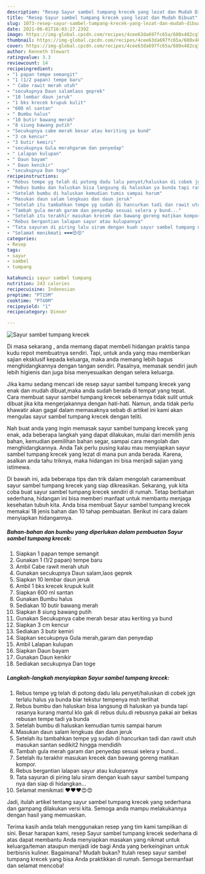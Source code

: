 ```yaml
---
description: "Resep Sayur sambel tumpang krecek yang lezat dan Mudah Dibuat"
title: "Resep Sayur sambel tumpang krecek yang lezat dan Mudah Dibuat"
slug: 1073-resep-sayur-sambel-tumpang-krecek-yang-lezat-dan-mudah-dibuat
date: 2021-06-01T16:03:27.239Z
image: https://img-global.cpcdn.com/recipes/4cee63da697fc65a/680x482cq70/sayur-sambel-tumpang-krecek-foto-resep-utama.jpg
thumbnail: https://img-global.cpcdn.com/recipes/4cee63da697fc65a/680x482cq70/sayur-sambel-tumpang-krecek-foto-resep-utama.jpg
cover: https://img-global.cpcdn.com/recipes/4cee63da697fc65a/680x482cq70/sayur-sambel-tumpang-krecek-foto-resep-utama.jpg
author: Kenneth Stewart
ratingvalue: 3.3
reviewcount: 14
recipeingredient:
- "1 papan tempe semangit"
- "1 (1/2 papan) tempe baru"
- " Cabe rawit merah utuh"
- "secukupnya Daun salamlaos geprek"
- "10 lembar daun jeruk"
- "1 bks krecek krupuk kulit"
- "600 ml santan"
- " Bumbu halus"
- "10 butir bawang merah"
- "8 siung bawang putih"
- "Secukupnya cabe merah besar atau keriting ya bund"
- "3 cm kencur"
- "3 butir kemiri"
- "secukupnya Gula merahgaram dan penyedap"
- " Lalapan kulupan"
- " Daun bayam"
- " Daun kenikir"
- "secukupnya Dan toge"
recipeinstructions:
- "Rebus tempe yg telah di potong dadu lalu penyet/haluskan di cobek jgn terlalu halus ya bunda biar tekstur tempenya msh terlihat"
- "Rebus bumbu dan haluskan bisa langsung di haluskan ya bunda tapi rasanya kurang mantul klo gak di rebus dulu.di rebusnya pakai air bekas rebusan tempe tadi ya bunda"
- "Setelah bumbu di haluskan kemudian tumis sampai harum"
- "Masukan daun salam lengkuas dan daun jeruk"
- "Setelah itu tambahkan tempe yg sudah di hancurkan tadi dan rawit utuh masukan santan sedikit2 hingga mendidih"
- "Tambah gula merah garam dan penyedap sesuai selera y bund..."
- "Setelah itu terakhir masukan krecek dan bawang goreng matikan kompor."
- "Rebus bergantian lalapan sayur atau kulupannya"
- "Tata sayuran di piring lalu siram dengan kuah sayur sambel tumpang nya dan siap di hidangkan..."
- "Selamat menikmati ❤️❤️❤️😍😍"
categories:
- Resep
tags:
- sayur
- sambel
- tumpang

katakunci: sayur sambel tumpang 
nutrition: 243 calories
recipecuisine: Indonesian
preptime: "PT15M"
cooktime: "PT40M"
recipeyield: "1"
recipecategory: Dinner

---
```



![Sayur sambel tumpang krecek](https://img-global.cpcdn.com/recipes/4cee63da697fc65a/680x482cq70/sayur-sambel-tumpang-krecek-foto-resep-utama.jpg)

Di masa  sekarang , anda memang dapat membeli hidangan praktis tanpa kudu repot membuatnya sendiri. Tapi, untuk anda yang mau memberikan sajian eksklusif kepada keluarga, maka anda memang lebih bagus menghidangkannya dengan tangan sendiri. Pasalnya, memasak sendiri jauh lebih higienis dan juga bisa menyesuaikan dengan selera keluarga.

Jika kamu sedang mencari ide resep sayur sambel tumpang krecek yang enak dan mudah dibuat,maka anda sudah berada di tempat yang tepat. Cara membuat sayur sambel tumpang krecek  sebenarnya tidak sulit untuk dibuat jika kita mengerjakannya dengan hati-hati. Namun, anda tidak perlu khawatir akan gagal dalam memasaknya 
sebab di artikel ini kami akan mengulas sayur sambel tumpang krecek dengan teliti.  



Nah buat anda yang ingin memasak sayur sambel tumpang krecek yang enak, ada beberapa langkah yang dapat dilakukan, mulai dari memilih jenis bahan, kemudian pemilihan bahan segar, sampai cara mengolah dan menghidangkannya. Anda Tak perlu pusing kalau mau menyiapkan sayur sambel tumpang krecek yang lezat di mana pun anda berada. Karena, asalkan anda  tahu triknya, maka hidangan ini bisa menjadi sajian yang istimewa.

Di bawah ini, ada beberapa tips dan trik dalam mengolah caramembuat sayur sambel tumpang krecek yang siap dikreasikan. Sekarang, yuk kita coba buat sayur sambel tumpang krecek sendiri di rumah. Tetap berbahan sederhana, hidangan ini bisa memberi manfaat untuk membantu menjaga kesehatan tubuh kita. Anda bisa membuat Sayur sambel tumpang krecek memakai 18 jenis bahan dan 10 tahap pembuatan. Berikut ini cara dalam menyiapkan hidangannya.

<!--inarticleads1-->

##### Bahan-bahan dan bumbu yang diperlukan dalam pembuatan Sayur sambel tumpang krecek:

1. Siapkan 1 papan tempe semangit
1. Gunakan 1 (1/2 papan) tempe baru
1. Ambil  Cabe rawit merah utuh
1. Gunakan secukupnya Daun salam,laos geprek
1. Siapkan 10 lembar daun jeruk
1. Ambil 1 bks krecek krupuk kulit
1. Siapkan 600 ml santan
1. Gunakan  Bumbu halus
1. Sediakan 10 butir bawang merah
1. Siapkan 8 siung bawang putih
1. Gunakan Secukupnya cabe merah besar atau keriting ya bund
1. Siapkan 3 cm kencur
1. Sediakan 3 butir kemiri
1. Siapkan secukupnya Gula merah,garam dan penyedap
1. Ambil  Lalapan kulupan
1. Siapkan  Daun bayam
1. Gunakan  Daun kenikir
1. Sediakan secukupnya Dan toge




<!--inarticleads2-->

##### Langkah-langkah menyiapkan Sayur sambel tumpang krecek:

1. Rebus tempe yg telah di potong dadu lalu penyet/haluskan di cobek jgn terlalu halus ya bunda biar tekstur tempenya msh terlihat
1. Rebus bumbu dan haluskan bisa langsung di haluskan ya bunda tapi rasanya kurang mantul klo gak di rebus dulu.di rebusnya pakai air bekas rebusan tempe tadi ya bunda
1. Setelah bumbu di haluskan kemudian tumis sampai harum
1. Masukan daun salam lengkuas dan daun jeruk
1. Setelah itu tambahkan tempe yg sudah di hancurkan tadi dan rawit utuh masukan santan sedikit2 hingga mendidih
1. Tambah gula merah garam dan penyedap sesuai selera y bund...
1. Setelah itu terakhir masukan krecek dan bawang goreng matikan kompor.
1. Rebus bergantian lalapan sayur atau kulupannya
1. Tata sayuran di piring lalu siram dengan kuah sayur sambel tumpang nya dan siap di hidangkan...
1. Selamat menikmati ❤️❤️❤️😍😍




Jadi, itulah artikel tentang  sayur sambel tumpang krecek  yang sederhana dan gampang dilakukan versi kita. Semoga anda mampu melakukannya dengan hasil yang memuaskan. 

Terima kasih anda telah menggunakan resep yang tim kami tampilkan di sini. Besar harapan kami, resep  Sayur sambel tumpang krecek sederhana di atas dapat membantu Anda menyiapkan masakan yang nikmat untuk keluarga/teman ataupun menjadi ide bagi Anda yang berkeinginan untuk berbisnis kuliner. Bagaimana? Mudah bukan? Itulah resep sayur sambel tumpang krecek yang bisa Anda praktikkan di rumah. Semoga bermanfaat dan selamat mencoba!

